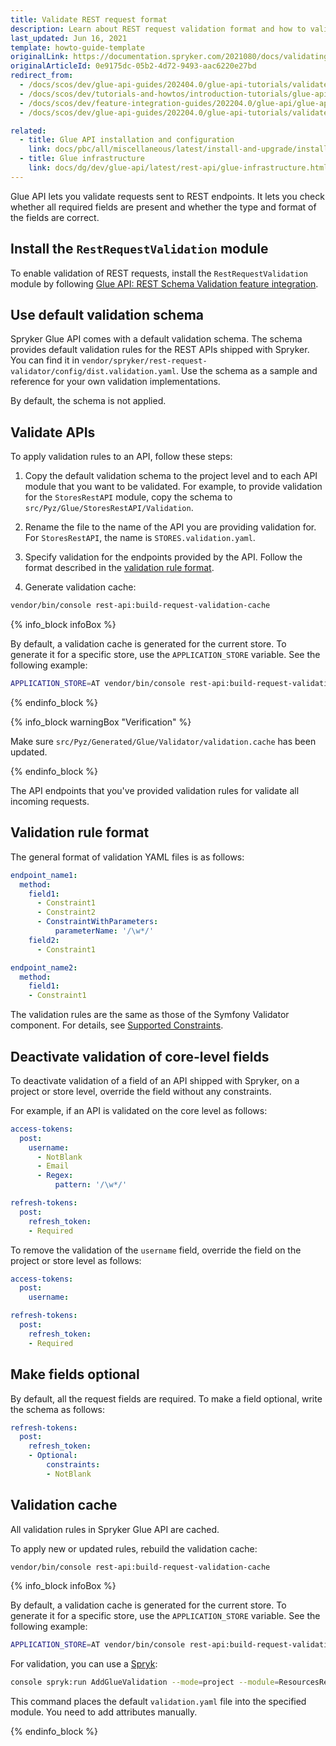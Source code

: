 ```yaml
---
title: Validate REST request format
description: Learn about REST request validation format and how to validate requests in Glue API.
last_updated: Jun 16, 2021
template: howto-guide-template
originalLink: https://documentation.spryker.com/2021080/docs/validating-rest-request-format
originalArticleId: 0e9175dc-05b2-4d72-9493-aac6220e27bd
redirect_from:
  - /docs/scos/dev/glue-api-guides/202404.0/glue-api-tutorials/validate-rest-request-format.html
  - /docs/scos/dev/tutorials-and-howtos/introduction-tutorials/glue-api/validating-rest-request-format.html
  - /docs/scos/dev/feature-integration-guides/202204.0/glue-api/glue-api-rest-schema-validation-feature-integration.html
  - /docs/scos/dev/glue-api-guides/202204.0/glue-api-tutorials/validate-rest-request-format.html

related:
  - title: Glue API installation and configuration
    link: docs/pbc/all/miscellaneous/latest/install-and-upgrade/install-glue-api/install-the-spryker-core-glue-api.html
  - title: Glue infrastructure
    link: docs/dg/dev/glue-api/latest/rest-api/glue-infrastructure.html
---
```


Glue API lets you validate requests sent to REST endpoints. It lets you check whether all required fields are present and whether the type and format of the fields are correct.

## Install the `RestRequestValidation` module

To enable validation of REST requests, install the `RestRequestValidation` module by following [Glue API: REST Schema Validation feature integration](/docs/pbc/all/miscellaneous/latest/install-and-upgrade/install-glue-api/install-the-rest-schema-validation-glue-api.html).

## Use default validation schema

Spryker Glue API comes with a default validation schema. The schema provides default validation rules for the REST APIs shipped with Spryker. You can find it in `vendor/spryker/rest-request-validator/config/dist.validation.yaml`. Use the schema as a sample and reference for your own validation implementations.

By default, the schema is not applied.

## Validate APIs

To apply validation rules to an API, follow these steps:

1. Copy the default validation schema to the project level and to each API module that you want to be validated.
  For example, to provide validation for the `StoresRestAPI` module, copy the schema to `src/Pyz/Glue/StoresRestAPI/Validation`.

2. Rename the file to the name of the API you are providing validation for.  
  For `StoresRestAPI`, the name is `STORES.validation.yaml`.

3. Specify validation for the endpoints provided by the API.
  Follow the format described in the [validation rule format](#validation-rule-format).

4. Generate validation cache:

```bash
vendor/bin/console rest-api:build-request-validation-cache
```

{% info_block infoBox %}

By default, a validation cache is generated for the current store. To generate it for a specific store, use the `APPLICATION_STORE` variable.
See the following example:

```bash
APPLICATION_STORE=AT vendor/bin/console rest-api:build-request-validation-cache
```

{% endinfo_block %}

{% info_block warningBox "Verification" %}

Make sure `src/Pyz/Generated/Glue/Validator/validation.cache` has been updated.

{% endinfo_block %}

The API endpoints that you've provided validation rules for validate all incoming requests.

## Validation rule format

The general format of validation YAML files is as follows:

```yaml
endpoint_name1:
  method:
    field1:
      - Constraint1
      - Constraint2
      - ConstraintWithParameters:
          parameterName: '/\w*/'
    field2:
      - Constraint1

endpoint_name2:
  method:
    field1:
    - Constraint1
```

The validation rules are the same as those of the Symfony Validator component. For details, see [Supported Constraints](https://symfony.com/doc/current/validation.html#supported-constraints).

## Deactivate validation of core-level fields

To deactivate validation of a field of an API shipped with Spryker, on a project or store level, override the field without any constraints.

For example, if an API is validated on the core level as follows:

```yaml
access-tokens:
  post:
    username:
      - NotBlank
      - Email
      - Regex:
          pattern: '/\w*/'

refresh-tokens:
  post:
    refresh_token:
    - Required
```

To remove the validation of the `username` field, override the field on the project or store level as follows:

```yaml
access-tokens:
  post:
    username:

refresh-tokens:
  post:
    refresh_token:
    - Required
```

## Make fields optional

By default, all the request fields are required. To make a field optional, write the schema as follows:

```yaml
refresh-tokens:
  post:
    refresh_token:
    - Optional:
        constraints:
        - NotBlank
```

## Validation cache

All validation rules in Spryker Glue API are cached.

To apply new or updated rules, rebuild the validation cache:

```bash
vendor/bin/console rest-api:build-request-validation-cache
```

{% info_block infoBox %}

By default, a validation cache is generated for the current store. To generate it for a specific store, use the `APPLICATION_STORE` variable.
See the following example:

```bash
APPLICATION_STORE=AT vendor/bin/console rest-api:build-request-validation-cache
```

For validation, you can use a [Spryk](/docs/dg/dev/glue-api/latest/glue-spryks.html):

```bash
console spryk:run AddGlueValidation --mode=project --module=ResourcesRestApi --organization=Pyz --resourceType=resources
```

This command places the default `validation.yaml` file into the specified module. You need to add attributes manually.

{% endinfo_block %}
